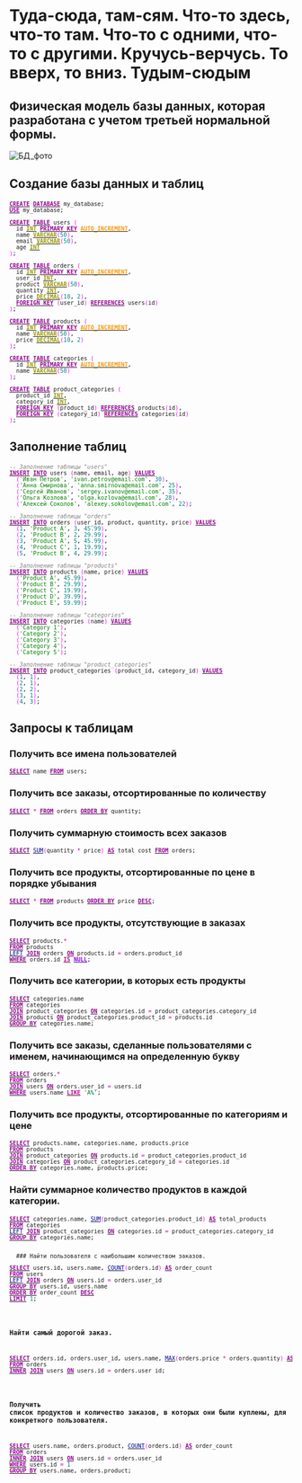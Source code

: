 # Туда-сюда, там-сям. Что-то здесь, что-то там. Что-то с одними, что-то с другими. Кручусь-верчусь. То вверх, то вниз. Тудым-сюдым
## Физическая модель базы данных, которая разработана с учетом третьей нормальной формы.
![БД_фото](https://github.com/Starkidze/MySQL_educational_projects/assets/114806514/573c2e59-cb32-433e-8ecb-32fdee4a9d36)

## Создание базы данных и таблиц
<pre class="mysql" style="font-family:monospace;font-size:10px;"><a href="http://search.oracle.com/search/search?group=MySQL&amp;q=CREATE"><span style="color: #990099; font-weight: bold;">CREATE</span></a> <a href="http://search.oracle.com/search/search?group=MySQL&amp;q=DATABASE"><span style="color: #990099; font-weight: bold;">DATABASE</span></a> my_database<span style="color: #000033;">;</span>
<a href="http://search.oracle.com/search/search?group=MySQL&amp;q=USE"><span style="color: #990099; font-weight: bold;">USE</span></a> my_database<span style="color: #000033;">;</span>
&nbsp;
<a href="http://search.oracle.com/search/search?group=MySQL&amp;q=CREATE"><span style="color: #990099; font-weight: bold;">CREATE</span></a> <a href="http://search.oracle.com/search/search?group=MySQL&amp;q=TABLE"><span style="color: #990099; font-weight: bold;">TABLE</span></a> users <span style="color: #FF00FF;">&#40;</span>
  id <a href="http://search.oracle.com/search/search?group=MySQL&amp;q=INT"><span style="color: #999900; font-weight: bold;">INT</span></a> <a href="http://search.oracle.com/search/search?group=MySQL&amp;q=PRIMARY%20KEY"><span style="color: #990099; font-weight: bold;">PRIMARY KEY</span></a> <a href="http://search.oracle.com/search/search?group=MySQL&amp;q=AUTO_INCREMENT"><span style="color: #FF9900; font-weight: bold;">AUTO_INCREMENT</span></a><span style="color: #000033;">,</span>
  name <a href="http://search.oracle.com/search/search?group=MySQL&amp;q=VARCHAR"><span style="color: #999900; font-weight: bold;">VARCHAR</span></a><span style="color: #FF00FF;">&#40;</span><span style="color: #008080;">50</span><span style="color: #FF00FF;">&#41;</span><span style="color: #000033;">,</span>
  email <a href="http://search.oracle.com/search/search?group=MySQL&amp;q=VARCHAR"><span style="color: #999900; font-weight: bold;">VARCHAR</span></a><span style="color: #FF00FF;">&#40;</span><span style="color: #008080;">50</span><span style="color: #FF00FF;">&#41;</span><span style="color: #000033;">,</span>
  age <a href="http://search.oracle.com/search/search?group=MySQL&amp;q=INT"><span style="color: #999900; font-weight: bold;">INT</span></a>
<span style="color: #FF00FF;">&#41;</span><span style="color: #000033;">;</span>
&nbsp;
<a href="http://search.oracle.com/search/search?group=MySQL&amp;q=CREATE"><span style="color: #990099; font-weight: bold;">CREATE</span></a> <a href="http://search.oracle.com/search/search?group=MySQL&amp;q=TABLE"><span style="color: #990099; font-weight: bold;">TABLE</span></a> orders <span style="color: #FF00FF;">&#40;</span>
  id <a href="http://search.oracle.com/search/search?group=MySQL&amp;q=INT"><span style="color: #999900; font-weight: bold;">INT</span></a> <a href="http://search.oracle.com/search/search?group=MySQL&amp;q=PRIMARY%20KEY"><span style="color: #990099; font-weight: bold;">PRIMARY KEY</span></a> <a href="http://search.oracle.com/search/search?group=MySQL&amp;q=AUTO_INCREMENT"><span style="color: #FF9900; font-weight: bold;">AUTO_INCREMENT</span></a><span style="color: #000033;">,</span>
  user_id <a href="http://search.oracle.com/search/search?group=MySQL&amp;q=INT"><span style="color: #999900; font-weight: bold;">INT</span></a><span style="color: #000033;">,</span>
  product <a href="http://search.oracle.com/search/search?group=MySQL&amp;q=VARCHAR"><span style="color: #999900; font-weight: bold;">VARCHAR</span></a><span style="color: #FF00FF;">&#40;</span><span style="color: #008080;">50</span><span style="color: #FF00FF;">&#41;</span><span style="color: #000033;">,</span>
  quantity <a href="http://search.oracle.com/search/search?group=MySQL&amp;q=INT"><span style="color: #999900; font-weight: bold;">INT</span></a><span style="color: #000033;">,</span>
  price <a href="http://search.oracle.com/search/search?group=MySQL&amp;q=DECIMAL"><span style="color: #999900; font-weight: bold;">DECIMAL</span></a><span style="color: #FF00FF;">&#40;</span><span style="color: #008080;">10</span><span style="color: #000033;">,</span> <span style="color: #008080;">2</span><span style="color: #FF00FF;">&#41;</span><span style="color: #000033;">,</span>
  <a href="http://search.oracle.com/search/search?group=MySQL&amp;q=FOREIGN%20KEY"><span style="color: #990099; font-weight: bold;">FOREIGN KEY</span></a> <span style="color: #FF00FF;">&#40;</span>user_id<span style="color: #FF00FF;">&#41;</span> <a href="http://search.oracle.com/search/search?group=MySQL&amp;q=REFERENCES"><span style="color: #990099; font-weight: bold;">REFERENCES</span></a> users<span style="color: #FF00FF;">&#40;</span>id<span style="color: #FF00FF;">&#41;</span>
<span style="color: #FF00FF;">&#41;</span><span style="color: #000033;">;</span>
&nbsp;
<a href="http://search.oracle.com/search/search?group=MySQL&amp;q=CREATE"><span style="color: #990099; font-weight: bold;">CREATE</span></a> <a href="http://search.oracle.com/search/search?group=MySQL&amp;q=TABLE"><span style="color: #990099; font-weight: bold;">TABLE</span></a> products <span style="color: #FF00FF;">&#40;</span>
  id <a href="http://search.oracle.com/search/search?group=MySQL&amp;q=INT"><span style="color: #999900; font-weight: bold;">INT</span></a> <a href="http://search.oracle.com/search/search?group=MySQL&amp;q=PRIMARY%20KEY"><span style="color: #990099; font-weight: bold;">PRIMARY KEY</span></a> <a href="http://search.oracle.com/search/search?group=MySQL&amp;q=AUTO_INCREMENT"><span style="color: #FF9900; font-weight: bold;">AUTO_INCREMENT</span></a><span style="color: #000033;">,</span>
  name <a href="http://search.oracle.com/search/search?group=MySQL&amp;q=VARCHAR"><span style="color: #999900; font-weight: bold;">VARCHAR</span></a><span style="color: #FF00FF;">&#40;</span><span style="color: #008080;">50</span><span style="color: #FF00FF;">&#41;</span><span style="color: #000033;">,</span>
  price <a href="http://search.oracle.com/search/search?group=MySQL&amp;q=DECIMAL"><span style="color: #999900; font-weight: bold;">DECIMAL</span></a><span style="color: #FF00FF;">&#40;</span><span style="color: #008080;">10</span><span style="color: #000033;">,</span> <span style="color: #008080;">2</span><span style="color: #FF00FF;">&#41;</span>
<span style="color: #FF00FF;">&#41;</span><span style="color: #000033;">;</span>
&nbsp;
<a href="http://search.oracle.com/search/search?group=MySQL&amp;q=CREATE"><span style="color: #990099; font-weight: bold;">CREATE</span></a> <a href="http://search.oracle.com/search/search?group=MySQL&amp;q=TABLE"><span style="color: #990099; font-weight: bold;">TABLE</span></a> categories <span style="color: #FF00FF;">&#40;</span>
  id <a href="http://search.oracle.com/search/search?group=MySQL&amp;q=INT"><span style="color: #999900; font-weight: bold;">INT</span></a> <a href="http://search.oracle.com/search/search?group=MySQL&amp;q=PRIMARY%20KEY"><span style="color: #990099; font-weight: bold;">PRIMARY KEY</span></a> <a href="http://search.oracle.com/search/search?group=MySQL&amp;q=AUTO_INCREMENT"><span style="color: #FF9900; font-weight: bold;">AUTO_INCREMENT</span></a><span style="color: #000033;">,</span>
  name <a href="http://search.oracle.com/search/search?group=MySQL&amp;q=VARCHAR"><span style="color: #999900; font-weight: bold;">VARCHAR</span></a><span style="color: #FF00FF;">&#40;</span><span style="color: #008080;">50</span><span style="color: #FF00FF;">&#41;</span>
<span style="color: #FF00FF;">&#41;</span><span style="color: #000033;">;</span>
&nbsp;
<a href="http://search.oracle.com/search/search?group=MySQL&amp;q=CREATE"><span style="color: #990099; font-weight: bold;">CREATE</span></a> <a href="http://search.oracle.com/search/search?group=MySQL&amp;q=TABLE"><span style="color: #990099; font-weight: bold;">TABLE</span></a> product_categories <span style="color: #FF00FF;">&#40;</span>
  product_id <a href="http://search.oracle.com/search/search?group=MySQL&amp;q=INT"><span style="color: #999900; font-weight: bold;">INT</span></a><span style="color: #000033;">,</span>
  category_id <a href="http://search.oracle.com/search/search?group=MySQL&amp;q=INT"><span style="color: #999900; font-weight: bold;">INT</span></a><span style="color: #000033;">,</span>
  <a href="http://search.oracle.com/search/search?group=MySQL&amp;q=FOREIGN%20KEY"><span style="color: #990099; font-weight: bold;">FOREIGN KEY</span></a> <span style="color: #FF00FF;">&#40;</span>product_id<span style="color: #FF00FF;">&#41;</span> <a href="http://search.oracle.com/search/search?group=MySQL&amp;q=REFERENCES"><span style="color: #990099; font-weight: bold;">REFERENCES</span></a> products<span style="color: #FF00FF;">&#40;</span>id<span style="color: #FF00FF;">&#41;</span><span style="color: #000033;">,</span>
  <a href="http://search.oracle.com/search/search?group=MySQL&amp;q=FOREIGN%20KEY"><span style="color: #990099; font-weight: bold;">FOREIGN KEY</span></a> <span style="color: #FF00FF;">&#40;</span>category_id<span style="color: #FF00FF;">&#41;</span> <a href="http://search.oracle.com/search/search?group=MySQL&amp;q=REFERENCES"><span style="color: #990099; font-weight: bold;">REFERENCES</span></a> categories<span style="color: #FF00FF;">&#40;</span>id<span style="color: #FF00FF;">&#41;</span>
<span style="color: #FF00FF;">&#41;</span><span style="color: #000033;">;</span></pre>

## Заполнение таблиц
<pre class="mysql" style="font-family:monospace;font-size:10px;"><span style="color: #808080; font-style: italic;">-- Заполнение таблицы &quot;users&quot;</span>
<a href="http://search.oracle.com/search/search?group=MySQL&amp;q=INSERT"><span style="color: #990099; font-weight: bold;">INSERT</span></a> <a href="http://search.oracle.com/search/search?group=MySQL&amp;q=INTO"><span style="color: #990099; font-weight: bold;">INTO</span></a> users <span style="color: #FF00FF;">&#40;</span>name<span style="color: #000033;">,</span> email<span style="color: #000033;">,</span> age<span style="color: #FF00FF;">&#41;</span> <a href="http://search.oracle.com/search/search?group=MySQL&amp;q=VALUES"><span style="color: #990099; font-weight: bold;">VALUES</span></a>
  <span style="color: #FF00FF;">&#40;</span><span style="color: #008000;">'Иван Петров'</span><span style="color: #000033;">,</span> <span style="color: #008000;">'ivan.petrov@email.com'</span><span style="color: #000033;">,</span> <span style="color: #008080;">30</span><span style="color: #FF00FF;">&#41;</span><span style="color: #000033;">,</span>
  <span style="color: #FF00FF;">&#40;</span><span style="color: #008000;">'Анна Смирнова'</span><span style="color: #000033;">,</span> <span style="color: #008000;">'anna.smirnova@email.com'</span><span style="color: #000033;">,</span> <span style="color: #008080;">25</span><span style="color: #FF00FF;">&#41;</span><span style="color: #000033;">,</span>
  <span style="color: #FF00FF;">&#40;</span><span style="color: #008000;">'Сергей Иванов'</span><span style="color: #000033;">,</span> <span style="color: #008000;">'sergey.ivanov@email.com'</span><span style="color: #000033;">,</span> <span style="color: #008080;">35</span><span style="color: #FF00FF;">&#41;</span><span style="color: #000033;">,</span>
  <span style="color: #FF00FF;">&#40;</span><span style="color: #008000;">'Ольга Козлова'</span><span style="color: #000033;">,</span> <span style="color: #008000;">'olga.kozlova@email.com'</span><span style="color: #000033;">,</span> <span style="color: #008080;">28</span><span style="color: #FF00FF;">&#41;</span><span style="color: #000033;">,</span>
  <span style="color: #FF00FF;">&#40;</span><span style="color: #008000;">'Алексей Соколов'</span><span style="color: #000033;">,</span> <span style="color: #008000;">'alexey.sokolov@email.com'</span><span style="color: #000033;">,</span> <span style="color: #008080;">22</span><span style="color: #FF00FF;">&#41;</span><span style="color: #000033;">;</span>
&nbsp;
<span style="color: #808080; font-style: italic;">-- Заполнение таблицы &quot;orders&quot;</span>
<a href="http://search.oracle.com/search/search?group=MySQL&amp;q=INSERT"><span style="color: #990099; font-weight: bold;">INSERT</span></a> <a href="http://search.oracle.com/search/search?group=MySQL&amp;q=INTO"><span style="color: #990099; font-weight: bold;">INTO</span></a> orders <span style="color: #FF00FF;">&#40;</span>user_id<span style="color: #000033;">,</span> product<span style="color: #000033;">,</span> quantity<span style="color: #000033;">,</span> price<span style="color: #FF00FF;">&#41;</span> <a href="http://search.oracle.com/search/search?group=MySQL&amp;q=VALUES"><span style="color: #990099; font-weight: bold;">VALUES</span></a>
  <span style="color: #FF00FF;">&#40;</span><span style="color: #008080;">1</span><span style="color: #000033;">,</span> <span style="color: #008000;">'Product A'</span><span style="color: #000033;">,</span> <span style="color: #008080;">3</span><span style="color: #000033;">,</span> <span style="color: #008080;">45.99</span><span style="color: #FF00FF;">&#41;</span><span style="color: #000033;">,</span>
  <span style="color: #FF00FF;">&#40;</span><span style="color: #008080;">2</span><span style="color: #000033;">,</span> <span style="color: #008000;">'Product B'</span><span style="color: #000033;">,</span> <span style="color: #008080;">2</span><span style="color: #000033;">,</span> <span style="color: #008080;">29.99</span><span style="color: #FF00FF;">&#41;</span><span style="color: #000033;">,</span>
  <span style="color: #FF00FF;">&#40;</span><span style="color: #008080;">3</span><span style="color: #000033;">,</span> <span style="color: #008000;">'Product A'</span><span style="color: #000033;">,</span> <span style="color: #008080;">5</span><span style="color: #000033;">,</span> <span style="color: #008080;">45.99</span><span style="color: #FF00FF;">&#41;</span><span style="color: #000033;">,</span>
  <span style="color: #FF00FF;">&#40;</span><span style="color: #008080;">4</span><span style="color: #000033;">,</span> <span style="color: #008000;">'Product C'</span><span style="color: #000033;">,</span> <span style="color: #008080;">1</span><span style="color: #000033;">,</span> <span style="color: #008080;">19.99</span><span style="color: #FF00FF;">&#41;</span><span style="color: #000033;">,</span>
  <span style="color: #FF00FF;">&#40;</span><span style="color: #008080;">5</span><span style="color: #000033;">,</span> <span style="color: #008000;">'Product B'</span><span style="color: #000033;">,</span> <span style="color: #008080;">4</span><span style="color: #000033;">,</span> <span style="color: #008080;">29.99</span><span style="color: #FF00FF;">&#41;</span><span style="color: #000033;">;</span>
&nbsp;
<span style="color: #808080; font-style: italic;">-- Заполнение таблицы &quot;products&quot;</span>
<a href="http://search.oracle.com/search/search?group=MySQL&amp;q=INSERT"><span style="color: #990099; font-weight: bold;">INSERT</span></a> <a href="http://search.oracle.com/search/search?group=MySQL&amp;q=INTO"><span style="color: #990099; font-weight: bold;">INTO</span></a> products <span style="color: #FF00FF;">&#40;</span>name<span style="color: #000033;">,</span> price<span style="color: #FF00FF;">&#41;</span> <a href="http://search.oracle.com/search/search?group=MySQL&amp;q=VALUES"><span style="color: #990099; font-weight: bold;">VALUES</span></a>
  <span style="color: #FF00FF;">&#40;</span><span style="color: #008000;">'Product A'</span><span style="color: #000033;">,</span> <span style="color: #008080;">45.99</span><span style="color: #FF00FF;">&#41;</span><span style="color: #000033;">,</span>
  <span style="color: #FF00FF;">&#40;</span><span style="color: #008000;">'Product B'</span><span style="color: #000033;">,</span> <span style="color: #008080;">29.99</span><span style="color: #FF00FF;">&#41;</span><span style="color: #000033;">,</span>
  <span style="color: #FF00FF;">&#40;</span><span style="color: #008000;">'Product C'</span><span style="color: #000033;">,</span> <span style="color: #008080;">19.99</span><span style="color: #FF00FF;">&#41;</span><span style="color: #000033;">,</span>
  <span style="color: #FF00FF;">&#40;</span><span style="color: #008000;">'Product D'</span><span style="color: #000033;">,</span> <span style="color: #008080;">39.99</span><span style="color: #FF00FF;">&#41;</span><span style="color: #000033;">,</span>
  <span style="color: #FF00FF;">&#40;</span><span style="color: #008000;">'Product E'</span><span style="color: #000033;">,</span> <span style="color: #008080;">59.99</span><span style="color: #FF00FF;">&#41;</span><span style="color: #000033;">;</span>
&nbsp;
<span style="color: #808080; font-style: italic;">-- Заполнение таблицы &quot;categories&quot;</span>
<a href="http://search.oracle.com/search/search?group=MySQL&amp;q=INSERT"><span style="color: #990099; font-weight: bold;">INSERT</span></a> <a href="http://search.oracle.com/search/search?group=MySQL&amp;q=INTO"><span style="color: #990099; font-weight: bold;">INTO</span></a> categories <span style="color: #FF00FF;">&#40;</span>name<span style="color: #FF00FF;">&#41;</span> <a href="http://search.oracle.com/search/search?group=MySQL&amp;q=VALUES"><span style="color: #990099; font-weight: bold;">VALUES</span></a>
  <span style="color: #FF00FF;">&#40;</span><span style="color: #008000;">'Category 1'</span><span style="color: #FF00FF;">&#41;</span><span style="color: #000033;">,</span>
  <span style="color: #FF00FF;">&#40;</span><span style="color: #008000;">'Category 2'</span><span style="color: #FF00FF;">&#41;</span><span style="color: #000033;">,</span>
  <span style="color: #FF00FF;">&#40;</span><span style="color: #008000;">'Category 3'</span><span style="color: #FF00FF;">&#41;</span><span style="color: #000033;">,</span>
  <span style="color: #FF00FF;">&#40;</span><span style="color: #008000;">'Category 4'</span><span style="color: #FF00FF;">&#41;</span><span style="color: #000033;">,</span>
  <span style="color: #FF00FF;">&#40;</span><span style="color: #008000;">'Category 5'</span><span style="color: #FF00FF;">&#41;</span><span style="color: #000033;">;</span>
&nbsp;
<span style="color: #808080; font-style: italic;">-- Заполнение таблицы &quot;product_categories&quot;</span>
<a href="http://search.oracle.com/search/search?group=MySQL&amp;q=INSERT"><span style="color: #990099; font-weight: bold;">INSERT</span></a> <a href="http://search.oracle.com/search/search?group=MySQL&amp;q=INTO"><span style="color: #990099; font-weight: bold;">INTO</span></a> product_categories <span style="color: #FF00FF;">&#40;</span>product_id<span style="color: #000033;">,</span> category_id<span style="color: #FF00FF;">&#41;</span> <a href="http://search.oracle.com/search/search?group=MySQL&amp;q=VALUES"><span style="color: #990099; font-weight: bold;">VALUES</span></a>
  <span style="color: #FF00FF;">&#40;</span><span style="color: #008080;">1</span><span style="color: #000033;">,</span> <span style="color: #008080;">1</span><span style="color: #FF00FF;">&#41;</span><span style="color: #000033;">,</span>
  <span style="color: #FF00FF;">&#40;</span><span style="color: #008080;">2</span><span style="color: #000033;">,</span> <span style="color: #008080;">1</span><span style="color: #FF00FF;">&#41;</span><span style="color: #000033;">,</span>
  <span style="color: #FF00FF;">&#40;</span><span style="color: #008080;">2</span><span style="color: #000033;">,</span> <span style="color: #008080;">2</span><span style="color: #FF00FF;">&#41;</span><span style="color: #000033;">,</span>
  <span style="color: #FF00FF;">&#40;</span><span style="color: #008080;">3</span><span style="color: #000033;">,</span> <span style="color: #008080;">1</span><span style="color: #FF00FF;">&#41;</span><span style="color: #000033;">,</span>
  <span style="color: #FF00FF;">&#40;</span><span style="color: #008080;">4</span><span style="color: #000033;">,</span> <span style="color: #008080;">3</span><span style="color: #FF00FF;">&#41;</span><span style="color: #000033;">;</span></pre>

  ## Запросы к таблицам
  ### Получить все имена пользователей
  <pre class="mysql" style="font-family:monospace;font-size:10px;"><a href="http://search.oracle.com/search/search?group=MySQL&amp;q=SELECT"><span style="color: #990099; font-weight: bold;">SELECT</span></a> name <a href="http://search.oracle.com/search/search?group=MySQL&amp;q=FROM"><span style="color: #990099; font-weight: bold;">FROM</span></a> users<span style="color: #000033;">;</span></pre>

  ### Получить все заказы, отсортированные по количеству
  <pre class="mysql" style="font-family:monospace;font-size:10px;"><a href="http://search.oracle.com/search/search?group=MySQL&amp;q=SELECT"><span style="color: #990099; font-weight: bold;">SELECT</span></a> <span style="color: #CC0099;">*</span> <a href="http://search.oracle.com/search/search?group=MySQL&amp;q=FROM"><span style="color: #990099; font-weight: bold;">FROM</span></a> orders <a href="http://search.oracle.com/search/search?group=MySQL&amp;q=ORDER%20BY"><span style="color: #990099; font-weight: bold;">ORDER BY</span></a> quantity<span style="color: #000033;">;</span></pre>

  ### Получить суммарную стоимость всех заказов
<pre class="mysql" style="font-family:monospace;font-size:10px;"><a href="http://search.oracle.com/search/search?group=MySQL&amp;q=SELECT"><span style="color: #990099; font-weight: bold;">SELECT</span></a> <a href="http://dev.mysql.com/doc/refman/%35%2E%31/en/group-by-functions-and-modifiers.html"><span style="color: #000099;">SUM</span></a><span style="color: #FF00FF;">&#40;</span>quantity <span style="color: #CC0099;">*</span> price<span style="color: #FF00FF;">&#41;</span> <a href="http://search.oracle.com/search/search?group=MySQL&amp;q=AS"><span style="color: #990099; font-weight: bold;">AS</span></a> total_cost <a href="http://search.oracle.com/search/search?group=MySQL&amp;q=FROM"><span style="color: #990099; font-weight: bold;">FROM</span></a> orders<span style="color: #000033;">;</span></pre>


  ### Получить все продукты, отсортированные по цене в порядке убывания
  <pre class="mysql" style="font-family:monospace;font-size:10px;"><a href="http://search.oracle.com/search/search?group=MySQL&amp;q=SELECT"><span style="color: #990099; font-weight: bold;">SELECT</span></a> <span style="color: #CC0099;">*</span> <a href="http://search.oracle.com/search/search?group=MySQL&amp;q=FROM"><span style="color: #990099; font-weight: bold;">FROM</span></a> products <a href="http://search.oracle.com/search/search?group=MySQL&amp;q=ORDER%20BY"><span style="color: #990099; font-weight: bold;">ORDER BY</span></a> price <a href="http://search.oracle.com/search/search?group=MySQL&amp;q=DESC"><span style="color: #990099; font-weight: bold;">DESC</span></a><span style="color: #000033;">;</span></pre>

  ### Получить все продукты, отсутствующие в заказах
 <pre class="mysql" style="font-family:monospace;font-size:10px;"><a href="http://search.oracle.com/search/search?group=MySQL&amp;q=SELECT"><span style="color: #990099; font-weight: bold;">SELECT</span></a> products.<span style="color: #CC0099;">*</span>
<a href="http://search.oracle.com/search/search?group=MySQL&amp;q=FROM"><span style="color: #990099; font-weight: bold;">FROM</span></a> products
<a href="http://dev.mysql.com/doc/refman/%35%2E%31/en/string-functions.html"><span style="color: #000099;">LEFT</span></a> <a href="http://search.oracle.com/search/search?group=MySQL&amp;q=JOIN"><span style="color: #990099; font-weight: bold;">JOIN</span></a> orders <a href="http://search.oracle.com/search/search?group=MySQL&amp;q=ON"><span style="color: #990099; font-weight: bold;">ON</span></a> products.id <span style="color: #CC0099;">=</span> orders.product_id
<a href="http://search.oracle.com/search/search?group=MySQL&amp;q=WHERE"><span style="color: #990099; font-weight: bold;">WHERE</span></a> orders.id <a href="http://dev.mysql.com/doc/refman/%35%2E%31/en/non-typed-operators.html"><span style="color: #CC0099; font-weight: bold;">IS</span></a> <a href="http://search.oracle.com/search/search?group=MySQL&amp;q=NULL"><span style="color: #9900FF; font-weight: bold;">NULL</span></a><span style="color: #000033;">;</span></pre>

  ### Получить все категории, в которых есть продукты
<pre class="mysql" style="font-family:monospace;font-size:10px;"><a href="http://search.oracle.com/search/search?group=MySQL&amp;q=SELECT"><span style="color: #990099; font-weight: bold;">SELECT</span></a> categories.name
<a href="http://search.oracle.com/search/search?group=MySQL&amp;q=FROM"><span style="color: #990099; font-weight: bold;">FROM</span></a> categories
<a href="http://search.oracle.com/search/search?group=MySQL&amp;q=JOIN"><span style="color: #990099; font-weight: bold;">JOIN</span></a> product_categories <a href="http://search.oracle.com/search/search?group=MySQL&amp;q=ON"><span style="color: #990099; font-weight: bold;">ON</span></a> categories.id <span style="color: #CC0099;">=</span> product_categories.category_id
<a href="http://search.oracle.com/search/search?group=MySQL&amp;q=JOIN"><span style="color: #990099; font-weight: bold;">JOIN</span></a> products <a href="http://search.oracle.com/search/search?group=MySQL&amp;q=ON"><span style="color: #990099; font-weight: bold;">ON</span></a> product_categories.product_id <span style="color: #CC0099;">=</span> products.id
<a href="http://search.oracle.com/search/search?group=MySQL&amp;q=GROUP%20BY"><span style="color: #990099; font-weight: bold;">GROUP BY</span></a> categories.name<span style="color: #000033;">;</span></pre>

  ### Получить все заказы, сделанные пользователями с именем, начинающимся на определенную букву
<pre class="mysql" style="font-family:monospace;font-size:10px;"><a href="http://search.oracle.com/search/search?group=MySQL&amp;q=SELECT"><span style="color: #990099; font-weight: bold;">SELECT</span></a> orders.<span style="color: #CC0099;">*</span>
<a href="http://search.oracle.com/search/search?group=MySQL&amp;q=FROM"><span style="color: #990099; font-weight: bold;">FROM</span></a> orders
<a href="http://search.oracle.com/search/search?group=MySQL&amp;q=JOIN"><span style="color: #990099; font-weight: bold;">JOIN</span></a> users <a href="http://search.oracle.com/search/search?group=MySQL&amp;q=ON"><span style="color: #990099; font-weight: bold;">ON</span></a> orders.user_id <span style="color: #CC0099;">=</span> users.id
<a href="http://search.oracle.com/search/search?group=MySQL&amp;q=WHERE"><span style="color: #990099; font-weight: bold;">WHERE</span></a> users.name <a href="http://dev.mysql.com/doc/refman/%35%2E%31/en/non-typed-operators.html"><span style="color: #CC0099; font-weight: bold;">LIKE</span></a> <span style="color: #008000;">'А<span style="color: #008080; font-weight: bold;">%</span>'</span><span style="color: #000033;">;</span></pre>


  ### Получить все продукты, отсортированные по категориям и цене
<pre class="mysql" style="font-family:monospace;font-size:10px;"><a href="http://search.oracle.com/search/search?group=MySQL&amp;q=SELECT"><span style="color: #990099; font-weight: bold;">SELECT</span></a> products.name<span style="color: #000033;">,</span> categories.name<span style="color: #000033;">,</span> products.price
<a href="http://search.oracle.com/search/search?group=MySQL&amp;q=FROM"><span style="color: #990099; font-weight: bold;">FROM</span></a> products
<a href="http://search.oracle.com/search/search?group=MySQL&amp;q=JOIN"><span style="color: #990099; font-weight: bold;">JOIN</span></a> product_categories <a href="http://search.oracle.com/search/search?group=MySQL&amp;q=ON"><span style="color: #990099; font-weight: bold;">ON</span></a> products.id <span style="color: #CC0099;">=</span> product_categories.product_id
<a href="http://search.oracle.com/search/search?group=MySQL&amp;q=JOIN"><span style="color: #990099; font-weight: bold;">JOIN</span></a> categories <a href="http://search.oracle.com/search/search?group=MySQL&amp;q=ON"><span style="color: #990099; font-weight: bold;">ON</span></a> product_categories.category_id <span style="color: #CC0099;">=</span> categories.id
<a href="http://search.oracle.com/search/search?group=MySQL&amp;q=ORDER%20BY"><span style="color: #990099; font-weight: bold;">ORDER BY</span></a> categories.name<span style="color: #000033;">,</span> products.price<span style="color: #000033;">;</span></pre>

  ### Найти суммарное количество продуктов в каждой категории.
<pre class="mysql" style="font-family:monospace;font-size:10px;"><a href="http://search.oracle.com/search/search?group=MySQL&amp;q=SELECT"><span style="color: #990099; font-weight: bold;">SELECT</span></a> categories.name<span style="color: #000033;">,</span> <a href="http://dev.mysql.com/doc/refman/%35%2E%31/en/group-by-functions-and-modifiers.html"><span style="color: #000099;">SUM</span></a><span style="color: #FF00FF;">&#40;</span>product_categories.product_id<span style="color: #FF00FF;">&#41;</span> <a href="http://search.oracle.com/search/search?group=MySQL&amp;q=AS"><span style="color: #990099; font-weight: bold;">AS</span></a> total_products
<a href="http://search.oracle.com/search/search?group=MySQL&amp;q=FROM"><span style="color: #990099; font-weight: bold;">FROM</span></a> categories
<a href="http://dev.mysql.com/doc/refman/%35%2E%31/en/string-functions.html"><span style="color: #000099;">LEFT</span></a> <a href="http://search.oracle.com/search/search?group=MySQL&amp;q=JOIN"><span style="color: #990099; font-weight: bold;">JOIN</span></a> product_categories <a href="http://search.oracle.com/search/search?group=MySQL&amp;q=ON"><span style="color: #990099; font-weight: bold;">ON</span></a> categories.id <span style="color: #CC0099;">=</span> product_categories.category_id
<a href="http://search.oracle.com/search/search?group=MySQL&amp;q=GROUP%20BY"><span style="color: #990099; font-weight: bold;">GROUP BY</span></a> categories.name<span style="color: #000033;">;</span>

  
  ### Найти пользователя с наибольшим количеством заказов.
<pre class="mysql" style="font-family:monospace;font-size:10px;"><a href="http://search.oracle.com/search/search?group=MySQL&amp;q=SELECT"><span style="color: #990099; font-weight: bold;">SELECT</span></a> users.id<span style="color: #000033;">,</span> users.name<span style="color: #000033;">,</span> <a href="http://dev.mysql.com/doc/refman/%35%2E%31/en/group-by-functions-and-modifiers.html"><span style="color: #000099;">COUNT</span></a><span style="color: #FF00FF;">&#40;</span>orders.id<span style="color: #FF00FF;">&#41;</span> <a href="http://search.oracle.com/search/search?group=MySQL&amp;q=AS"><span style="color: #990099; font-weight: bold;">AS</span></a> order_count
<a href="http://search.oracle.com/search/search?group=MySQL&amp;q=FROM"><span style="color: #990099; font-weight: bold;">FROM</span></a> users
<a href="http://dev.mysql.com/doc/refman/%35%2E%31/en/string-functions.html"><span style="color: #000099;">LEFT</span></a> <a href="http://search.oracle.com/search/search?group=MySQL&amp;q=JOIN"><span style="color: #990099; font-weight: bold;">JOIN</span></a> orders <a href="http://search.oracle.com/search/search?group=MySQL&amp;q=ON"><span style="color: #990099; font-weight: bold;">ON</span></a> users.id <span style="color: #CC0099;">=</span> orders.user_id
<a href="http://search.oracle.com/search/search?group=MySQL&amp;q=GROUP%20BY"><span style="color: #990099; font-weight: bold;">GROUP BY</span></a> users.id<span style="color: #000033;">,</span> users.name
<a href="http://search.oracle.com/search/search?group=MySQL&amp;q=ORDER%20BY"><span style="color: #990099; font-weight: bold;">ORDER BY</span></a> order_count <a href="http://search.oracle.com/search/search?group=MySQL&amp;q=DESC"><span style="color: #990099; font-weight: bold;">DESC</span></a>
<a href="http://search.oracle.com/search/search?group=MySQL&amp;q=LIMIT"><span style="color: #990099; font-weight: bold;">LIMIT</span></a> <span style="color: #008080;">1</span><span style="color: #000033;">;</span></pre>

  ### Найти самый дорогой заказ.
<pre class="mysql" style="font-family:monospace;font-size:10px;"><a href="http://search.oracle.com/search/search?group=MySQL&amp;q=SELECT"><span style="color: #990099; font-weight: bold;">SELECT</span></a> orders.id<span style="color: #000033;">,</span> orders.user_id<span style="color: #000033;">,</span> users.name<span style="color: #000033;">,</span> <a href="http://dev.mysql.com/doc/refman/%35%2E%31/en/group-by-functions-and-modifiers.html"><span style="color: #000099;">MAX</span></a><span style="color: #FF00FF;">&#40;</span>orders.price <span style="color: #CC0099;">*</span> orders.quantity<span style="color: #FF00FF;">&#41;</span> <a href="http://search.oracle.com/search/search?group=MySQL&amp;q=AS"><span style="color: #990099; font-weight: bold;">AS</span></a> max_order_price
<a href="http://search.oracle.com/search/search?group=MySQL&amp;q=FROM"><span style="color: #990099; font-weight: bold;">FROM</span></a> orders
<a href="http://search.oracle.com/search/search?group=MySQL&amp;q=INNER"><span style="color: #990099; font-weight: bold;">INNER</span></a> <a href="http://search.oracle.com/search/search?group=MySQL&amp;q=JOIN"><span style="color: #990099; font-weight: bold;">JOIN</span></a> users <a href="http://search.oracle.com/search/search?group=MySQL&amp;q=ON"><span style="color: #990099; font-weight: bold;">ON</span></a> users.id <span style="color: #CC0099;">=</span> orders.user_id<span style="color: #000033;">;</span></pre>

### Получить список продуктов и количество заказов, в которых они были куплены, для конкретного пользователя.
<pre class="mysql" style="font-family:monospace;font-size:10px;"><a href="http://search.oracle.com/search/search?group=MySQL&amp;q=SELECT"><span style="color: #990099; font-weight: bold;">SELECT</span></a> users.name<span style="color: #000033;">,</span> orders.product<span style="color: #000033;">,</span> <a href="http://dev.mysql.com/doc/refman/%35%2E%31/en/group-by-functions-and-modifiers.html"><span style="color: #000099;">COUNT</span></a><span style="color: #FF00FF;">&#40;</span>orders.id<span style="color: #FF00FF;">&#41;</span> <a href="http://search.oracle.com/search/search?group=MySQL&amp;q=AS"><span style="color: #990099; font-weight: bold;">AS</span></a> order_count
<a href="http://search.oracle.com/search/search?group=MySQL&amp;q=FROM"><span style="color: #990099; font-weight: bold;">FROM</span></a> orders
<a href="http://search.oracle.com/search/search?group=MySQL&amp;q=INNER"><span style="color: #990099; font-weight: bold;">INNER</span></a> <a href="http://search.oracle.com/search/search?group=MySQL&amp;q=JOIN"><span style="color: #990099; font-weight: bold;">JOIN</span></a> users <a href="http://search.oracle.com/search/search?group=MySQL&amp;q=ON"><span style="color: #990099; font-weight: bold;">ON</span></a> users.id <span style="color: #CC0099;">=</span> orders.user_id
<a href="http://search.oracle.com/search/search?group=MySQL&amp;q=WHERE"><span style="color: #990099; font-weight: bold;">WHERE</span></a> users.id <span style="color: #CC0099;">=</span> <span style="color: #008080;">1</span>
<a href="http://search.oracle.com/search/search?group=MySQL&amp;q=GROUP%20BY"><span style="color: #990099; font-weight: bold;">GROUP BY</span></a> users.name<span style="color: #000033;">,</span> orders.product<span style="color: #000033;">;</span></pre>

